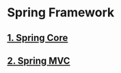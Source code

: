 # Spring Framework
## [1. Spring Core](spring-core/0.Index.md)
## [2. Spring MVC](spring-mvc/Spring-mvc.md)
